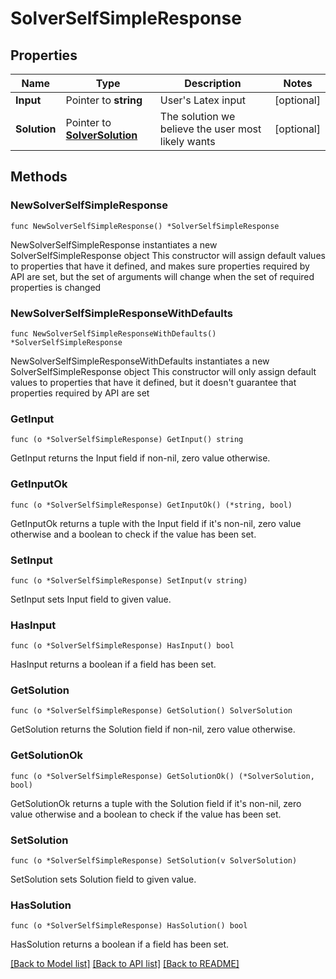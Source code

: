 # SolverSelfSimpleResponse

## Properties

Name | Type | Description | Notes
------------ | ------------- | ------------- | -------------
**Input** | Pointer to **string** | User&#39;s Latex input | [optional] 
**Solution** | Pointer to [**SolverSolution**](SolverSolution.md) | The solution we believe the user most likely wants | [optional] 

## Methods

### NewSolverSelfSimpleResponse

`func NewSolverSelfSimpleResponse() *SolverSelfSimpleResponse`

NewSolverSelfSimpleResponse instantiates a new SolverSelfSimpleResponse object
This constructor will assign default values to properties that have it defined,
and makes sure properties required by API are set, but the set of arguments
will change when the set of required properties is changed

### NewSolverSelfSimpleResponseWithDefaults

`func NewSolverSelfSimpleResponseWithDefaults() *SolverSelfSimpleResponse`

NewSolverSelfSimpleResponseWithDefaults instantiates a new SolverSelfSimpleResponse object
This constructor will only assign default values to properties that have it defined,
but it doesn't guarantee that properties required by API are set

### GetInput

`func (o *SolverSelfSimpleResponse) GetInput() string`

GetInput returns the Input field if non-nil, zero value otherwise.

### GetInputOk

`func (o *SolverSelfSimpleResponse) GetInputOk() (*string, bool)`

GetInputOk returns a tuple with the Input field if it's non-nil, zero value otherwise
and a boolean to check if the value has been set.

### SetInput

`func (o *SolverSelfSimpleResponse) SetInput(v string)`

SetInput sets Input field to given value.

### HasInput

`func (o *SolverSelfSimpleResponse) HasInput() bool`

HasInput returns a boolean if a field has been set.

### GetSolution

`func (o *SolverSelfSimpleResponse) GetSolution() SolverSolution`

GetSolution returns the Solution field if non-nil, zero value otherwise.

### GetSolutionOk

`func (o *SolverSelfSimpleResponse) GetSolutionOk() (*SolverSolution, bool)`

GetSolutionOk returns a tuple with the Solution field if it's non-nil, zero value otherwise
and a boolean to check if the value has been set.

### SetSolution

`func (o *SolverSelfSimpleResponse) SetSolution(v SolverSolution)`

SetSolution sets Solution field to given value.

### HasSolution

`func (o *SolverSelfSimpleResponse) HasSolution() bool`

HasSolution returns a boolean if a field has been set.


[[Back to Model list]](../README.md#documentation-for-models) [[Back to API list]](../README.md#documentation-for-api-endpoints) [[Back to README]](../README.md)


